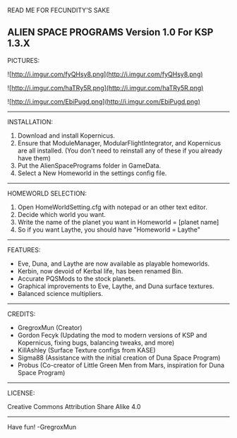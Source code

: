 READ ME FOR FECUNDITY'S SAKE

ALIEN SPACE PROGRAMS
Version 1.0
For KSP 1.3.X
----------------------------

PICTURES:

![http://i.imgur.com/fyQHsy8.png](http://i.imgur.com/fyQHsy8.png)

![http://i.imgur.com/haTRy5R.png](http://i.imgur.com/haTRy5R.png)

![http://i.imgur.com/EbiPugd.png](http://i.imgur.com/EbiPugd.png)

----------------------------

INSTALLATION:

1) Download and install Kopernicus.
2) Ensure that ModuleManager, ModularFlightIntegrator, and Kopernicus are all installed. 
(You don't need to reinstall any of these if you already have them)
3) Put the AlienSpacePrograms folder in GameData.
4) Select a New Homeworld in the settings config file.

----------------------------

HOMEWORLD SELECTION:

1) Open HomeWorldSetting.cfg with notepad or an other text editor.
2) Decide which world you want.
3) Write the name of the planet you want in Homeworld = [planet name]
4) So if you want Laythe, you should have "Homeworld = Laythe"

----------------------------

FEATURES:

* Eve, Duna, and Laythe are now available as playable homeworlds.
* Kerbin, now devoid of Kerbal life, has been renamed Bin.
* Accurate PQSMods to the stock planets.
* Graphical improvements to Eve, Laythe, and Duna surface textures.
* Balanced science multipliers.

----------------------------

CREDITS:

* GregroxMun (Creator)
* Gordon Fecyk (Updating the mod to modern versions of KSP and Kopernicus, fixing bugs, balancing tweaks, and more)
* KillAshley (Surface Texture configs from KASE)
* Sigma88 (Assistance with the initial creation of Duna Space Program)
* Probus (Co-creator of Little Green Men from Mars, inspiration for Duna Space Program)

----------------------------

LICENSE:

Creative Commons Attribution Share Alike 4.0

----------------------------

Have fun! -GregroxMun
